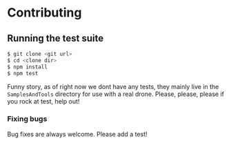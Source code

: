 # Contributing

## Running the test suite

```js
$ git clone <git url>
$ cd <clone dir>
$ npm install
$ npm test
```

Funny story, as of right now we dont have any tests, they mainly live in the
`SamplesAndTools` directory for use with a real drone. Please, please, please if
you rock at test, help out!



### Fixing bugs

Bug fixes are always welcome. Please add a test!
